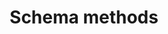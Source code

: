 ---
layout: doc-page-parent
title: Schema methods
nav_order: 5
previous:
    title: Preprocess
    path: /docs/defining-schemas/preprocess
next:
    title: parse
    path: ./parse

has_children: true
toc_title: All Zod schemas contain these methods
---